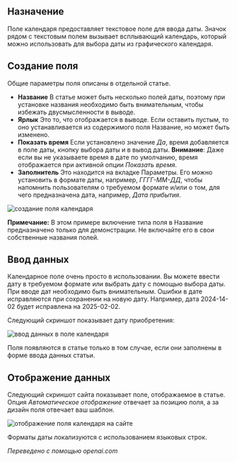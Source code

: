 <!-- Filename: J3.x:Adding_custom_fields/Calendar_Field / Display title: Поле Календаря  -->

## Назначение

Поле календаря предоставляет текстовое поле для ввода даты. Значок рядом с текстовым полем вызывает всплывающий календарь, который можно использовать для выбора даты из графического календаря.

## Создание поля

Общие параметры поля описаны в отдельной статье.

* **Название** В статье может быть несколько полей даты, поэтому при установке названия необходимо быть внимательным, чтобы избежать двусмысленности в выводе.
* **Ярлык** Это то, что отображается в выводе. Если оставить пустым, то оно устанавливается из содержимого поля Название, но может быть изменено.
* **Показать время** Если установлено значение *Да*, время добавляется в поле даты, кнопку выбора даты и в вывод даты. **Внимание**: Даже если вы не указываете время в дате по умолчанию, время отображается при активной опции *Показать время*.
* **Заполнитель** Это находится на вкладке Параметры. Его можно установить в формате даты, например, *ГГГГ-ММ-ДД*, чтобы напомнить пользователям о требуемом формате и/или о том, для чего предназначена дата, например, *Дата прибытия*.

![создание поля календаря](../../../en/images/fields/fields-calendar-edit.png)

**Примечание:** В этом примере включение типа поля в Название предназначено только для демонстрации. Не включайте его в свои собственные названия полей.

## Ввод данных

Календарное поле очень просто в использовании. Вы можете ввести дату в требуемом формате или выбрать дату с помощью выбора даты. При вводе дат необходимо быть внимательным. Ошибки в дате исправляются при сохранении на новую дату. Например, дата 2024-14-02 будет исправлена на 2025-02-02.

Следующий скриншот показывает дату приобретения:

![ввод данных в поле календаря](../../../en/images/fields/fields-calendar-data-entry.png)

Поля появляются в статье только в том случае, если они заполнены в форме ввода данных статьи.


## Отображение данных

Следующий скриншот сайта показывает поле, отображаемое в статье. Опция *Автоматическое отображение* отвечает за позицию поля, а за дизайн поля отвечает ваш шаблон.

![отображение поля календаря на сайте](../../../en/images/fields/fields-calendar-site.png)

Форматы даты локализуются с использованием языковых строк.

*Переведено с помощью openai.com*

